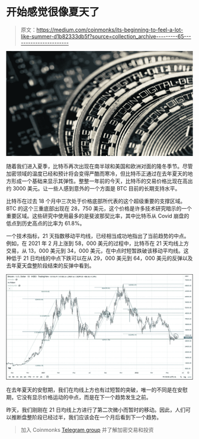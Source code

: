 # 开始感觉很像夏天了

> 原文：<https://medium.com/coinmonks/its-beginning-to-feel-a-lot-like-summer-d1b82333db5f?source=collection_archive---------65----------------------->

![](img/34435813b936fe5047168c8f40ae0de1.png)

随着我们进入夏季，比特币再次出现在南半球和美国和欧洲对面的隆冬季节。尽管加密领域的温度已经和预计将会变得严酷而寒冷，但比特币正通过在去年夏天的地方形成一个基础来显示其弹性。整整一年前的今天，比特币的交易价格比现在高出约 3000 美元。让一些人感到意外的一个方面是 BTC 目前的长期支持水平。

比特币在过去 18 个月中三次处于价格底部所代表的这个超级重要的支撑区域。BTC 的这个三重底部出现在 28，750 美元，这个价格是许多技术研究暗示的一个重要区域。这些研究中使用最多的是斐波那契比率，其中比特币从 Covid 崩盘的低点到历史高点的比率为 61.8%。

一个技术指标，21 天指数移动平均线，已经相当成功地指出了当前趋势的中点。例如，在 2021 年 2 月上涨到 58，000 美元的过程中，比特币在 21 天均线上方交易，从 13，000 美元到 34，000 美元，在中点时短暂跌破该移动平均线。这种低于 21 日均线的中点下跌可以在从 29，000 美元到 64，000 美元的反弹以及去年夏天盘整阶段结束的反弹中看到。

![](img/6bb0360752ecc72cd3e459312c684330.png)

在去年夏天的安慰期，我们在均线上方也有过短暂的突破，唯一的不同是在安慰期，它没有显示价格运动的中点，而是在下一个趋势发生之前。

昨天，我们刚刚在 21 日均线上方进行了第二次微小而暂时的移动。因此，人们可以推断盘整阶段已经过半，我们应该会在一个月后看到下一个趋势。

> 加入 Coinmonks [Telegram group](https://t.me/joinchat/Trz8jaxd6xEsBI4p) 并了解加密交易和投资